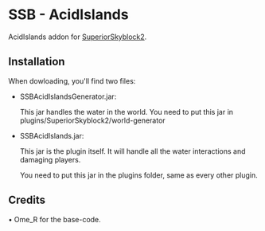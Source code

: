 # SSB - AcidIslands

AcidIslands addon for [SuperiorSkyblock2](https://www.spigotmc.org/resources/63905/).

## Installation

When dowloading, you'll find two files:

- SSBAcidIslandsGenerator.jar:
  
  This jar handles the water in the world. You need to put this jar in plugins/SuperiorSkyblock2/world-generator

- SSBAcidIslands.jar:

  This jar is the plugin itself. It will handle all the water interactions and damaging players.
  
  You need to put this jar in the plugins folder, same as every other plugin.

## Credits

• Ome_R for the base-code.
